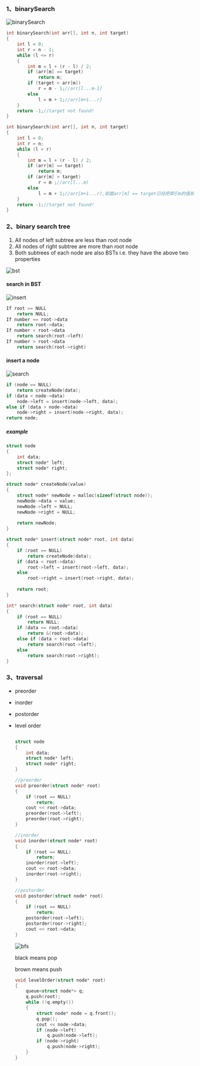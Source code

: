 ### 1、binarySearch

![binarySearch](../../pic/binary-and-linear-search-animations.gif)

```c++
int binarySearch(int arr[], int n, int target)
{
    int l = 0;
    int r = n - 1;
    while (l <= r)
    {
        int m = l + (r - l) / 2;
        if (arr[m] == target)
            return m;
        if (target < arr[m])
            r = m - 1;//arr[l...m-1]
        else 
            l = m + 1;//arr[m+1...r]
    }
    return -1;//target not found!
}
```

```c++
int binarySearch(int arr[], int n, int target)
{
    int l = 0;
    int r = n;
    while (l < r)
    {
        int m = l + (r - l) / 2;
        if (arr[m] == target)
            return m;
        if (arr[m] > target)
            r = m ;//arr[l...m)
        else 
            l = m + 1;//arr[m+1...r),前面arr[m] == target已经把索引m的值排除过了，所以不需要再比较
    }
    return -1;//target not found!
}
```

### 2、binary search tree

1. All nodes of left subtree are less than root node
2. All nodes of right subtree are more than root node
3. Both subtrees of each node are also BSTs i.e. they have the above two properties

![bst](../../pic/bst-vs-not-bst.jpg)

#### search in BST



![insert](../../pic/binary-search-tree-sorted-array-animation.gif)



```c++
If root == NULL 
    return NULL;
If number == root->data 
    return root->data;
If number < root->data 
    return search(root->left)
If number > root->data 
    return search(root->right)
```

#### insert a node

![search](../../pic/binary-search-tree-insertion-animation.gif)

```c++
if (node == NULL)
	return createNode(data);
if (data < node->data)
    node->left = insert(node->left, data);
else if (data > node->data)
    node->right = insert(node->right, data);
return node;
```

##### example

```c++
struct node
{
    int data;
    struct node* left;
    struct node* right;
};

struct node* createNode(value)
{
    struct node* newNode = malloc(sizeof(struct node));
    newNode->data = value;
    newNode->left = NULL;
    newNode->right = NULL;
    
    return newNode;
}

struct node* insert(struct node* root, int data)
{
    if (root == NULL)
        return createNode(data);
    if (data < root->data)
        root->left = insert(root->left, data);
    else
        root->right = insert(root->right, data);
    
    return root;
}

int* search(struct node* root, int data)
{
    if (root == NULL)
        return NULL;
    if (data == root->data)
        return &(root->data);
    else if (data < root->data)
        return search(root->left);
    else 
        return search(root->right);
}


```

### 3、traversal

- preorder

- inorder

- postorder

- level order

  ```c++
  
  struct node
  {
      int data;
      struct node* left;
      struct node* right;
  }
  
  //preorder
  void preorder(struct node* root)
  {
      if (root == NULL)
          return;
      cout << root->data;
      preorder(root->left);
      preorder(root->right);
  }
  
  //inorder
  void inorder(struct node* root)
  {
      if (root == NULL)
          return;
      inorder(root->left);
      cout << root->data;
      inorder(root->right);
  }
  
  //postorder
  void postorder(struct node* root)
  {
      if (root == NULL)
          return;
      postorder(root->left);
      postorder(roor->right);
      cout << root->data;
  }
  
  ```
  ![bfs](../../pic/Animated_BFS.gif)

  black means pop

  brown means push

  ```c++
  void levelOrder(struct node* root)
  {
      queue<struct node*> q;
      q.push(root);
      while (!q.empty())
      {
          struct node* node = q.front();
          q.pop();
          cout << node->data;
          if (node->left)
              q.push(node->left);
          if (node->right)
              q.push(node->right);
      }
  }
  ```
